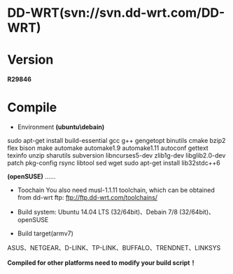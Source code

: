 # DD-WRT(svn://svn.dd-wrt.com/DD-WRT)

# Version

**R29846**

# Compile

- Environment
**(ubuntu\debain)**

sudo apt-get install build-essential gcc g++ gengetopt binutils cmake bzip2 flex bison make automake automake1.9 automake1.11 autoconf gettext texinfo unzip sharutils subversion libncurses5-dev zlib1g-dev libglib2.0-dev patch pkg-config rsync libtool sed wget
sudo apt-get install lib32stdc++6

**(openSUSE)**
......

- Toochain
You also need musl-1.1.11 toolchain, which can be obtained from dd-wrt ftp:
ftp://ftp.dd-wrt.com/toolchains/

- Build system: 
Ubuntu 14.04 LTS (32/64bit)、Debain 7/8 (32/64bit)、openSUSE

- Build target(armv7)

ASUS、NETGEAR、D-LINK、TP-LINK、BUFFALO、TRENDNET、LINKSYS

**Compiled for other platforms need to modify your build script！**
